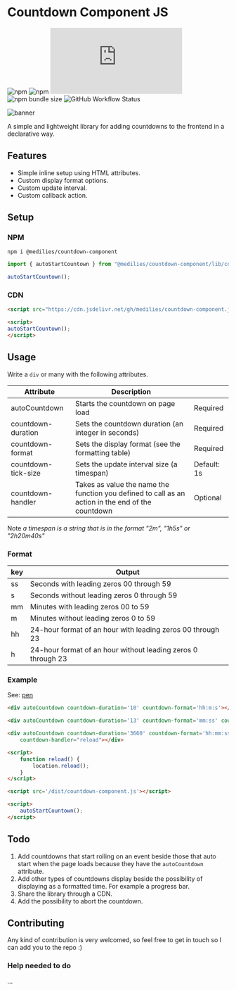 # Countdown Component JS

![npm](https://img.shields.io/npm/v/@medilies/countdown-component)
![npm](https://img.shields.io/npm/dt/@medilies/countdown-component)
![jsDelivr hits (GitHub)](https://img.shields.io/jsdelivr/gh/hy/medilies/countdown-component.js)
![npm bundle size](https://img.shields.io/bundlephobia/minzip/@medilies/countdown-component)
![GitHub Workflow Status](https://img.shields.io/github/workflow/status/medilies/countdown-component/run-tests?label=tests)

![banner](https://banners.beyondco.de/Countdown%20Component.png?theme=light&packageManager=npm+install&packageName=%40medilies%2Fcountdown-component&pattern=hexagons&style=style_1&description=Turn+normal+Divs+to+countdown+components+using+HTML+attributes&md=1&showWatermark=0&fontSize=100px&images=clock)

A simple and lightweight library for adding countdowns to the frontend in a declarative way.

## Features

- Simple inline setup using HTML attributes.
- Custom display format options.
- Custom update interval.
- Custom callback action.

## Setup

### NPM

```text
npm i @medilies/countdown-component
```

```js
import { autoStartCountown } from "@medilies/countdown-component/lib/countdownComponent";

autoStartCountown();
```

### CDN

```html
<script src="https://cdn.jsdelivr.net/gh/medilies/countdown-component.js@0.1.0/dist/countdown-component.js"></script>

<script>
autoStartCountown();
</script>
```

## Usage

Write a `div` or many with the following attributes.

| Attribute           | Description                                                                                       |             |
| ------------------- | ------------------------------------------------------------------------------------------------- | ----------- |
| autoCountdown       | Starts the countdown on page load                                                                 | Required    |
| countdown-duration  | Sets the countdown duration (an integer in seconds)                                                | Required    |
| countdown-format    | Sets the display format (see the formatting table)                                                | Required    |
| countdown-tick-size | Sets the update interval size (a timespan)                                                        | Default: 1s |
| countdown-handler   | Takes as value the name the function you defined to call as an action in the end of the countdown | Optional    |

Note _a timespan is a string that is in the format "2m", "1h5s" or "2h20m40s"_

### Format

| key | Output                                                        |
| --- | ------------------------------------------------------------- |
| ss  | Seconds with leading zeros  00 through 59                     |
| s   | Seconds without leading zeros  0 through 59                   |
| mm  | Minutes with leading zeros  00 to 59                          |
| m   | Minutes without leading zeros  0 to 59                        |
| hh  | 24-hour format of an hour with leading zeros  00 through 23   |
| h   | 24-hour format of an hour without leading zeros  0 through 23 |

### Example

See: [pen](https://codepen.io/medilies/pen/abqMMYy)

```html
<div autoCountdown countdown-duration='10' countdown-format='hh:m:s'></div>

<div autoCountdown countdown-duration='13' countdown-format='mm:ss' countdown-handler="reload"></div>

<div autoCountdown countdown-duration='3660' countdown-format='hh:mm:ss' countdown-tick-size='5s'
    countdown-handler="reload"></div>

<script>
    function reload() {
        location.reload();
    }
</script>

<script src='/dist/countdown-component.js'></script>

<script>
    autoStartCountown();
</script>
```

## Todo

1. Add countdowns that start rolling on an event beside those that auto start when the page loads because they have the `autoCountdown` attribute.
2. Add other types of countdowns display beside the possibility of displaying as a formatted time. For example a progress bar.
3. Share the library through a CDN.
4. Add the possibility to abort the countdown.

## Contributing

Any kind of contribution is very welcomed, so feel free to get in touch so I can add you to the repo :)

### Help needed to do

...
